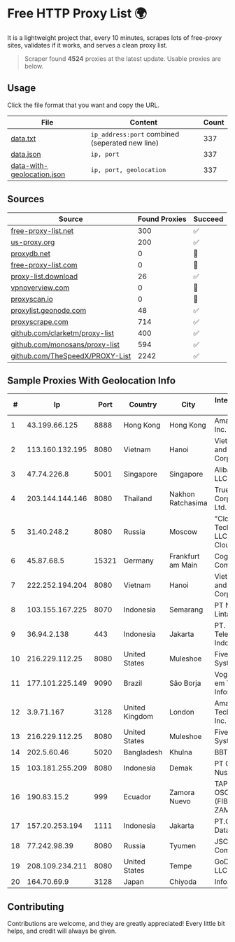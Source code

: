 
# Free HTTP Proxy List 🌍

It is a lightweight project that, every 10 minutes, scrapes lots of free-proxy sites, validates if it works, and serves a clean proxy list.


> Scraper found **4524** proxies at the latest update. Usable proxies are below.

## Usage

Click the file format that you want and copy the URL.


|File|Content|Count|
|----|-------|-----|
|[data.txt](https://raw.githubusercontent.com/themiralay/Proxy-List-World/master/data.txt)|`ip_address:port` combined (seperated new line)|337|
|[data.json](https://raw.githubusercontent.com/themiralay/Proxy-List-World/master/data.json)|`ip, port`|337|
|[data-with-geolocation.json](https://raw.githubusercontent.com/themiralay/Proxy-List-World/master/data-with-geolocation.json)|`ip, port, geolocation`|337|

## Sources

|Source|Found Proxies|Succeed|
|------|-------------|-------|
|[free-proxy-list.net](https://free-proxy-list.net)|300|✅|
|[us-proxy.org](https://www.us-proxy.org)|200|✅|
|[proxydb.net](http://proxydb.net)|0|🚫|
|[free-proxy-list.com](https://free-proxy-list.com/?page=&port=&type%5B%5D=http&type%5B%5D=https&up_time=0&search=Search)|0|🚫|
|[proxy-list.download](https://www.proxy-list.download/HTTP)|26|✅|
|[vpnoverview.com](https://vpnoverview.com/privacy/anonymous-browsing/free-proxy-servers)|0|🚫|
|[proxyscan.io](https://www.proxyscan.io)|0|🚫|
|[proxylist.geonode.com](https://proxylist.geonode.com/api/proxy-list?limit=300&page=1&sort_by=lastChecked&sort_type=desc&protocols=http,https)|48|✅|
|[proxyscrape.com](https://api.proxyscrape.com/v2/?request=displayproxies&protocol=http&timeout=10000&country=all&ssl=all&anonymity=all)|714|✅|
|[github.com/clarketm/proxy-list](https://raw.githubusercontent.com/clarketm/proxy-list/master/proxy-list-raw.txt)|400|✅|
|[github.com/monosans/proxy-list](https://raw.githubusercontent.com/monosans/proxy-list/main/proxies/http.txt)|594|✅|
|[github.com/TheSpeedX/PROXY-List](https://raw.githubusercontent.com/TheSpeedX/PROXY-List/master/http.txt)|2242|✅|


## Sample Proxies With Geolocation Info

|#|Ip|Port|Country|City|Internet Service Provider|
|-|--|----|-------|----|-------------------------|
|1|43.199.66.125|8888|Hong Kong|Hong Kong|Amazon.com, Inc.|
|2|113.160.132.195|8080|Vietnam|Hanoi|VietNam Post and Telecom Corporation|
|3|47.74.226.8|5001|Singapore|Singapore|Alibaba Cloud LLC|
|4|203.144.144.146|8080|Thailand|Nakhon Ratchasima|True Internet Corporation CO. Ltd.|
|5|31.40.248.2|8080|Russia|Moscow|"Cloud Technologies" LLC trading as Cloud.ru|
|6|45.87.68.5|15321|Germany|Frankfurt am Main|Cogent Communications|
|7|222.252.194.204|8080|Vietnam|Hanoi|VietNam Post and Telecom Corporation|
|8|103.155.167.225|8070|Indonesia|Semarang|PT Network Lintas Fiberindo|
|9|36.94.2.138|443|Indonesia|Jakarta|PT. Telekomunikasi Indonesia|
|10|216.229.112.25|8080|United States|Muleshoe|Five Area Systems, LLC|
|11|177.101.225.149|9090|Brazil|São Borja|Vogel Soluções em Telecom e Informática S/A|
|12|3.9.71.167|3128|United Kingdom|London|Amazon Technologies Inc.|
|13|216.229.112.25|8080|United States|Muleshoe|Five Area Systems, LLC|
|14|202.5.60.46|5020|Bangladesh|Khulna|BBTS-NEW|
|15|103.181.255.209|8080|Indonesia|Demak|PT Giga Digital Nusantara|
|16|190.83.15.2|999|Ecuador|Zamora Nuevo|TAPIA FLORES OSCAR ALDO (FIBRANET ZAMORA)|
|17|157.20.253.194|1111|Indonesia|Jakarta|PT.Global Media Data Prima|
|18|77.242.98.39|8080|Russia|Tyumen|JSC "Russian Company" LIR|
|19|208.109.234.211|8080|United States|Tempe|GoDaddy.com, LLC|
|20|164.70.69.9|3128|Japan|Chiyoda|InfoSphere|



## Contributing

Contributions are welcome, and they are greatly appreciated! Every
little bit helps, and credit will always be given.

